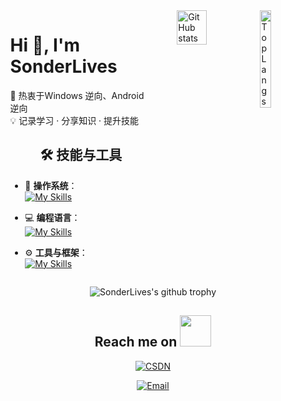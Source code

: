 <div style="display: flex; justify-content: center; align-items: flex-start; gap: 40px;">

  <!-- 个人介绍 -->
  <div style="flex: 1; max-width: 45%;">
    <h1>Hi 👋, I'm SonderLives</h1>
    <p>🚀 热衷于Windows 逆向、Android逆向<br>
    💡 记录学习 · 分享知识 · 提升技能</p>

<h2 align="center">🛠 技能与工具</h2>

- 🚀 **操作系统**：<br>
[![My Skills](https://skillicons.dev/icons?i=windows,linux)](https://skillicons.dev)

- 💻 **编程语言**：<br>
[![My Skills](https://skillicons.dev/icons?i=c,cpp,golang,python,rust)](https://skillicons.dev)

- ⚙️ **工具与框架**：<br>
[![My Skills](https://skillicons.dev/icons?i=cmake,visualstudio,redis,mysql,qt,vscode,docker)](https://skillicons.dev)
  </div>




<div style="display: flex; justify-content: space-between; align-items: flex-start;">
  <img src="https://github-readme-stats.vercel.app/api?username=SonderLives&show_icons=true&theme=tokyonight&line_height=27" alt="GitHub stats" width="50%" style="vertical-align: top;">
  <img src="https://github-readme-stats.vercel.app/api/top-langs/?username=SonderLives&theme=radical" alt="Top Langs" width="30%" style="vertical-align: top;">
</div>



</div>



<p align="center">
  <img src="https://github-profile-trophy.vercel.app/?username=SonderLives&row=1" alt="SonderLives's github trophy">
</p>


<h2 align="center">Reach me on <img src="https://media.giphy.com/media/mGcNjsfWAjY5AEZNw6/giphy.gif" width="50"></h2>
<p align="center">
    <a href="https://blog.csdn.net/qq_65207641?spm=1001.2014.3001.5343" target="_blank">
        <img src="https://img.shields.io/badge/csdn-CSDN-critical" alt="CSDN">
    </a>
</p>

<p align="center">
    <a href="mailto:qilinga@proton.me">
        <img src="https://img.shields.io/badge/Email-qilinga@proton.me-blue?style=flat&logo=gmail&logoColor=white" alt="Email">
    </a>
</p>
